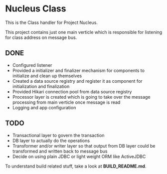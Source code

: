 Nucleus Class
================

This is the Class handler for Project Nucleus. 

This project contains just one main verticle which is responsible for listening for class address on message bus. 

DONE
----
* Configured listener
* Provided a initializer and finalizer mechanism for components to initialize and clean up themselves
* Created a data source registry and register it as component for initialization and finalization
* Provided Hikari connection pool from data source registry
* Processor layer is created which is going to take over the message processing from main verticle once message is read
* Logging and app configuration

TODO
----
* Transactional layer to govern the transaction
* DB layer to actually do the operations
* Transformer and/or writer layer so that output from DB layer could be transformed and written back to message bus
* Decide on using plain JDBC or light weight ORM like ActiveJDBC

To understand build related stuff, take a look at **BUILD_README.md**.


